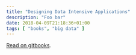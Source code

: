 ```yaml
---
title: "Designing Data Intensive Applications"
description: "Foo bar"
date: 2018-04-09T21:18:36+01:00
tags: [ "books", "big data" ]
---
```


[Read on gitbooks](https://miaoulafrite.gitbooks.io/designing-data-intensive-applications).
